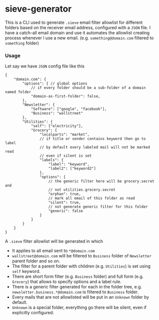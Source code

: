 # sieve-generator

This is a CLI used to generate `.sieve` email filter allowlist for different folders based on the receiver email address, configured with a `JSON` file. I have a catch-all email domain and use it automates the allowlist creating process whenever I use a new email. (e.g. `something@domain.com` filtered to `something`
folder)

### Usage

Let say we have `JSON` config file like this

```
{
    "domain.com": {
        "options": { // global options
            // if every folder should be a sub-folder of a domain named folder
            "domain-as-first-folder": false,
        },
        "Newsletter": {
            "Software": ["google", "facebook"],
            "Business": "wallstreet"
        },
        "Utilities": {
            "self": ["electricity"],
            "Grocery": {
                "localparts": "market",
                // if title or sender contains keyword then go to label
                // by default every labeled mail will not be marked read
                // even if silent is set
                "labels": {
                    "label": "keyword",
                    "label2": ["keyword2"]
                },
                "options": {
                    // the generic filter here will be grocery.secret and
                    // not utilities.grocery.secret
                    "orphan": true,
                    // mark all email of this folder as read
                    "silent": true,
                    // not generate generic filter for this folder
                    "generic": false
                }
            }
        }
    }
}
```

A `.sieve` filter allowlist will be generated in which

- It applies to all email sent to `*@domain.com`
- `wallstreet@domain.com` will be filtered to `Business` folder of
  `Newsletter` parent folder and so on.
- The filter for a parent folder with children (e.g. `Utilities`) is set using
  `self` keyword.
- There are short form filter (e.g. `Business` folder) and full form (e.g.
  `Grocery`) that allows to specify options and a label rule.
- There is a generic filter generated for each in the folder tree, e.g.
  `newsletter.business.*@domain.com` is filtered to `Business` folder.
- Every mails that are not allowlisted will be put in an `Unknown` folder by
    default.
- `Unknown` is a special folder, everything go there will be silent, even if explicitly configured.
